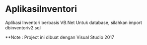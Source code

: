 # AplikasiInventori

 Aplikasi Inventori berbasis VB.Net
 Untuk database, silahkan import dbinventoriv2.sql
 
 **Note : Project ini dibuat dengan Visual Studio 2017
